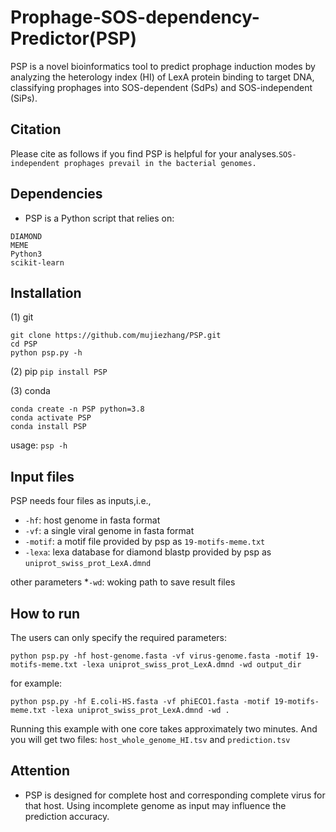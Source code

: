 # Prophage-SOS-dependency-Predictor(PSP) 
PSP is a novel bioinformatics tool to predict prophage induction modes by analyzing the heterology index (HI) of LexA protein binding to target DNA, classifying prophages into SOS-dependent (SdPs) and SOS-independent (SiPs).

## Citation
Please cite as follows if you find PSP is helpful for your analyses.```SOS-independent prophages prevail in the bacterial genomes.```

## Dependencies
* PSP is a Python script that relies on:
```Biopython
DIAMOND
MEME
Python3
scikit-learn
```

## Installation
(1) git
```
git clone https://github.com/mujiezhang/PSP.git
cd PSP
python psp.py -h
```

(2) pip
```pip install PSP```

(3) conda
```
conda create -n PSP python=3.8
conda activate PSP
conda install PSP
```
usage: ```psp -h```

## Input files
PSP needs four files as inputs,i.e.,
* ```-hf```: host genome in fasta format
* ```-vf```: a single viral genome in fasta format
* ```-motif```: a motif file provided by psp as ```19-motifs-meme.txt``` 
* ```-lexa```: lexa database for diamond blastp provided by psp as ```uniprot_swiss_prot_LexA.dmnd``` 

other parameters
*```-wd```: woking path to save result files

## How to run
The users can only specify the required parameters:
```
python psp.py -hf host-genome.fasta -vf virus-genome.fasta -motif 19-motifs-meme.txt -lexa uniprot_swiss_prot_LexA.dmnd -wd output_dir
```

for example:
```
python psp.py -hf E.coli-HS.fasta -vf phiECO1.fasta -motif 19-motifs-meme.txt -lexa uniprot_swiss_prot_LexA.dmnd -wd .
```

Running this example with one core takes approximately two minutes. And you will get two files: ```host_whole_genome_HI.tsv``` and ```prediction.tsv```

## Attention
* PSP is designed for complete host and corresponding complete virus for that host. Using incomplete genome as input may influence the prediction accuracy.

